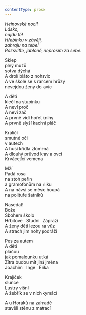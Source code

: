 ```yaml
---
contentType: prose
---
```


<section>

_Heinovské noci!  
Lásko,  
najdu tě!  
Hřebínku v závěji,  
zahraju na tebe!  
Rozsviťte, jabloně, neprosím za sebe._

</section>

<section>

Sklep  
plný mužů  
sotva dýchá  
A drolí bláto z nohavic  
A ve škole se s rancem hrůzy  
nevejdou ženy do lavic

A děti  
klečí na stupínku  
A neví proč  
A neví zač  
A prvně vidí hořet knihy  
A prvně slyší kachní pláč

Králičí  
smutné oči  
v autech  
A husí křídla zlomená  
A dlouhý průvod krav a ovcí  
Krvácející vemena

Mží  
Padá rosa  
na stoh peřin  
a gramofonům na kliku  
A na návsi se měsíc houpá  
na polituře šatníků

Nasedat!  
Bože  
Sbohem školo  
Hřbitove   Studni   Zápraží  
A ženy děti lezou na vůz  
A strach jim nohy podráží

Pes za autem  
A děti  
pláčou  
jak pomalounku utíká  
Zítra budou mít jiná jména  
Joachim   Inge   Erika

Krajíček  
slunce  
Lustry višní  
A žebřík se v nich kymácí

A u Horáků na zahradě  
stavěli stěnu z matrací

</section>
